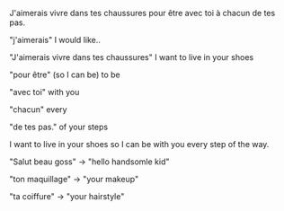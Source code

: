 
J'aimerais vivre dans tes chaussures pour être avec toi à chacun de tes pas.

"j'aimerais"
I would like..

"J'aimerais vivre dans tes chaussures"
I want to live in your shoes

"pour être"
(so I can be) to be

"avec toi"
with you

"chacun"
every

"de tes pas."
of your steps

I want to live in your shoes so I can be with you every step of the way.


"Salut beau goss" -> "hello handsomle kid"

"ton maquillage" -> "your makeup"

"ta coiffure" -> "your hairstyle"
